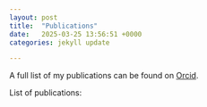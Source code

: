 ```yaml
---
layout: post
title:  "Publications"
date:   2025-03-25 13:56:51 +0000
categories: jekyll update

---
```


A full list of my publications can be found on <a href="https://orcid.org/0000-0002-4532-7440">Orcid</a>. 


List of publications:
